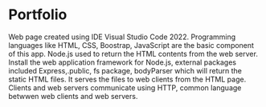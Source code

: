# Portfolio
Web page created using IDE Visual Studio Code 2022.
Programming languages like HTML, CSS, Boostrap,
JavaScript are the basic component of this app.
Node.js used to return the HTML contents from the web server.
Install the web application framework for Node.js, 
external packages included Express,.public, fs package,
bodyParser which will return the static HTML files.
It serves the files to web clients from the HTML page.
Clients and web servers communicate using HTTP,
common language betwwen web clients and web servers.
